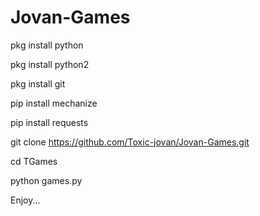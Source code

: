 # Jovan-Games

pkg install python

pkg install python2

pkg install git

pip install mechanize

pip install requests

git clone https://github.com/Toxic-jovan/Jovan-Games.git

cd TGames

python games.py

Enjoy...
